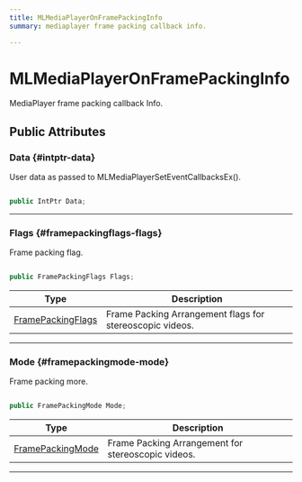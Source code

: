 ```yaml
---
title: MLMediaPlayerOnFramePackingInfo
summary: mediaplayer frame packing callback info. 

---
```


# MLMediaPlayerOnFramePackingInfo




MediaPlayer frame packing callback Info.   





## Public Attributes

### Data {#intptr-data}

User data as passed to MLMediaPlayerSetEventCallbacksEx(). 

```csharp

public IntPtr Data;

```






-----------

### Flags {#framepackingflags-flags}

Frame packing flag. 

```csharp

public FramePackingFlags Flags;

```

| Type | Description  | 
|--|--|
| [FramePackingFlags](/versioned_docs/version-14-Jun-2023/unity-api/api/UnityEngine.XR.MagicLeap/MLMedia/Player/UnityEngine.XR.MagicLeap.MLMedia.Player.md#enums-framepackingflags) | Frame Packing Arrangement flags for stereoscopic videos.  |





-----------

### Mode {#framepackingmode-mode}

Frame packing more. 

```csharp

public FramePackingMode Mode;

```

| Type | Description  | 
|--|--|
| [FramePackingMode](/versioned_docs/version-14-Jun-2023/unity-api/api/UnityEngine.XR.MagicLeap/MLMedia/Player/UnityEngine.XR.MagicLeap.MLMedia.Player.md#enums-framepackingmode) | Frame Packing Arrangement for stereoscopic videos.  |





-----------

